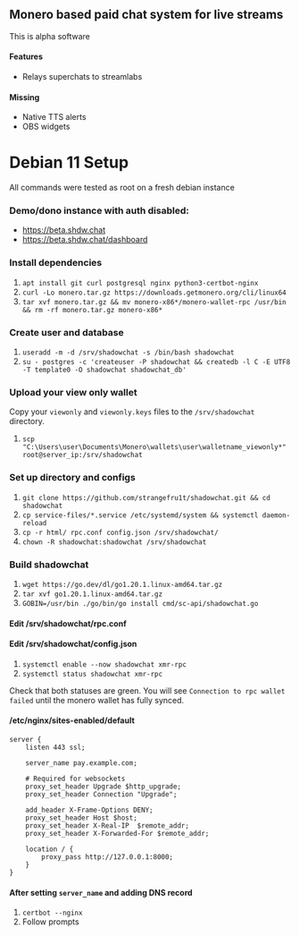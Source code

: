 ## Monero based paid chat system for live streams
This is alpha software

#### Features
 - Relays superchats to streamlabs
 
#### Missing
 - Native TTS alerts
 - OBS widgets

# Debian 11 Setup
All commands were tested as root on a fresh debian instance

### Demo/dono instance with auth disabled:
 - https://beta.shdw.chat
 - https://beta.shdw.chat/dashboard

### Install dependencies

1. `apt install git curl postgresql nginx python3-certbot-nginx`
1. `curl -Lo monero.tar.gz https://downloads.getmonero.org/cli/linux64`
1. `tar xvf monero.tar.gz && mv monero-x86*/monero-wallet-rpc /usr/bin && rm -rf monero.tar.gz monero-x86*`

### Create user and database

1. `useradd -m -d /srv/shadowchat -s /bin/bash shadowchat`
1. `su - postgres -c 'createuser -P shadowchat && createdb -l C -E UTF8 -T template0 -O shadowchat shadowchat_db'`

### Upload your view only wallet
Copy your `viewonly` and `viewonly.keys` files to the `/srv/shadowchat` directory.
1. `scp "C:\Users\user\Documents\Monero\wallets\user\walletname_viewonly*" root@server_ip:/srv/shadowchat`

### Set up directory and configs
1. `git clone https://github.com/strangefru1t/shadowchat.git && cd shadowchat`
1. `cp service-files/*.service /etc/systemd/system && systemctl daemon-reload`
1. `cp -r html/ rpc.conf config.json /srv/shadowchat/`
1. `chown -R shadowchat:shadowchat /srv/shadowchat`

### Build shadowchat
1. `wget https://go.dev/dl/go1.20.1.linux-amd64.tar.gz`
1. `tar xvf go1.20.1.linux-amd64.tar.gz`
1. `GOBIN=/usr/bin ./go/bin/go install cmd/sc-api/shadowchat.go`

#### Edit /srv/shadowchat/rpc.conf
#### Edit /srv/shadowchat/config.json

1. `systemctl enable --now shadowchat xmr-rpc`
1. `systemctl status shadowchat xmr-rpc`

Check that both statuses are green. You will see `Connection to rpc wallet failed` until the monero wallet has fully synced.

#### /etc/nginx/sites-enabled/default
    server {
        listen 443 ssl;
    
        server_name pay.example.com;
        
        # Required for websockets
        proxy_set_header Upgrade $http_upgrade;
        proxy_set_header Connection "Upgrade";
        
        add_header X-Frame-Options DENY;
        proxy_set_header Host $host;
        proxy_set_header X-Real-IP  $remote_addr;
        proxy_set_header X-Forwarded-For $remote_addr;
    
        location / {
            proxy_pass http://127.0.0.1:8000;
        }
    }
    
#### After setting `server_name` and adding DNS record
1. `certbot --nginx`
1. Follow prompts
